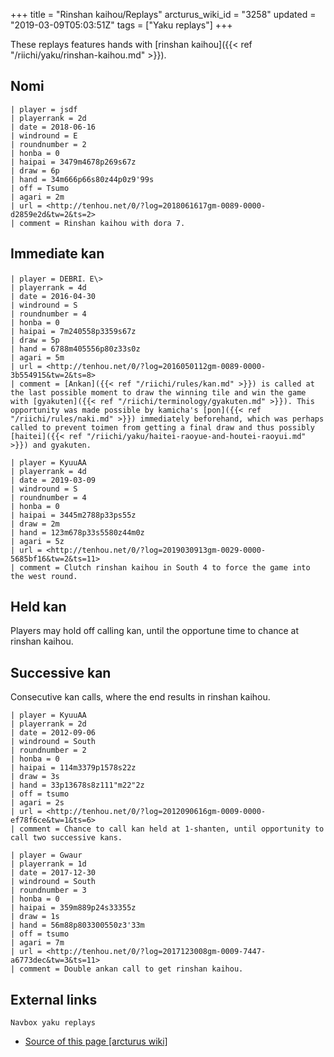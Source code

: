 +++
title = "Rinshan kaihou/Replays"
arcturus_wiki_id = "3258"
updated = "2019-03-09T05:03:51Z"
tags = ["Yaku replays"]
+++

These replays features hands with [rinshan kaihou]({{< ref "/riichi/yaku/rinshan-kaihou.md" >}}).

## Nomi

```Replay/Tenhou.net|
| player = jsdf
| playerrank = 2d
| date = 2018-06-16
| windround = E
| roundnumber = 2
| honba = 0
| haipai = 3479m4678p269s67z
| draw = 6p
| hand = 34m666p66s80z44p0z9'99s
| off = Tsumo
| agari = 2m
| url = <http://tenhou.net/0/?log=2018061617gm-0089-0000-d2859e2d&tw=2&ts=2>
| comment = Rinshan kaihou with dora 7.
```

## Immediate kan

```Replay/Tenhou.net|
| player = DEBRI．E\>
| playerrank = 4d
| date = 2016-04-30
| windround = S
| roundnumber = 4
| honba = 0
| haipai = 7m240558p3359s67z
| draw = 5p
| hand = 6788m405556p80z33s0z
| agari = 5m
| url = <http://tenhou.net/0/?log=2016050112gm-0089-0000-3b554915&tw=2&ts=8>
| comment = [Ankan]({{< ref "/riichi/rules/kan.md" >}}) is called at the last possible moment to draw the winning tile and win the game with [gyakuten]({{< ref "/riichi/terminology/gyakuten.md" >}}). This opportunity was made possible by kamicha's [pon]({{< ref "/riichi/rules/naki.md" >}}) immediately beforehand, which was perhaps called to prevent toimen from getting a final draw and thus possibly [haitei]({{< ref "/riichi/yaku/haitei-raoyue-and-houtei-raoyui.md" >}}) and gyakuten.
```

```Replay/Tenhou.net|
| player = KyuuAA
| playerrank = 4d
| date = 2019-03-09
| windround = S
| roundnumber = 4
| honba = 0
| haipai = 3445m2788p33ps55z
| draw = 2m
| hand = 123m678p33s5580z44m0z
| agari = 5z
| url = <http://tenhou.net/0/?log=2019030913gm-0029-0000-5685bf16&tw=2&ts=11>
| comment = Clutch rinshan kaihou in South 4 to force the game into the west round.
```

## Held kan

Players may hold off calling kan, until the opportune time to chance at rinshan kaihou.

## Successive kan

Consecutive kan calls, where the end results in rinshan kaihou.

```Replay/Tenhou.net|
| player = KyuuAA
| playerrank = 2d
| date = 2012-09-06
| windround = South
| roundnumber = 2
| honba = 0
| haipai = 114m3379p1578s22z
| draw = 3s
| hand = 33p13678s8z111"m22"2z
| off = tsumo
| agari = 2s
| url = <http://tenhou.net/0/?log=2012090616gm-0009-0000-ef78f6ce&tw=1&ts=6>
| comment = Chance to call kan held at 1-shanten, until opportunity to call two successive kans.
```

```Replay/Tenhou.net|
| player = Gwaur
| playerrank = 1d
| date = 2017-12-30
| windround = South
| roundnumber = 3
| honba = 0
| haipai = 359m889p24s33355z
| draw = 1s
| hand = 56m88p803300550z3'33m
| off = tsumo
| agari = 7m
| url = <http://tenhou.net/0/?log=2017123008gm-0009-7447-a6773dec&tw=3&ts=11>
| comment = Double ankan call to get rinshan kaihou.
```

## External links

`Navbox yaku replays`

- [Source of this page [arcturus wiki]](http://arcturus.su/wiki/Rinshan_kaihou/Replays)
